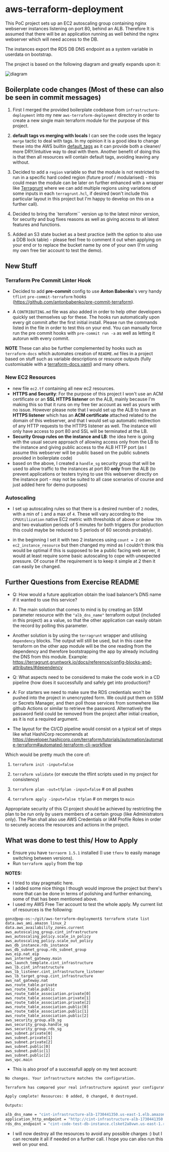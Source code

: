 # aws-terraform-deployment
This PoC project sets up an EC2 autoscaling group containing nginx webserver instances listening on port 80, behind an ALB. Therefore It is assumed that there will be an application running as well behind the nginx webserver which will need access to the DB.

The instances export the RDS DB DNS endpoint as a system variable in userdata on bootstrap.

The project is based on the following diagram and greatly expands upon it:

![diagram](./images/diagram.png)

## Boilerplate code changes (Most of these can also be seen in commit messages)

1. First I merged the provided boilerplate codebase from `infrastructure-deployment` into my new `aws-terraform-deployment` directory in order to create a new single main terraform module for the purpose of this project.

2. **default tags vs merging with locals** I can see the code uses the legacy `merge` tactic to deal with tags. In my opinion it is a good idea to change these into the AWS builtin [default_tags](https://www.hashicorp.com/blog/default-tags-in-the-terraform-aws-provider) as it can provide both a cleaner/ more DRY/intuitive way to deal with them. Another benefit of doing this is that then all resources will contain default tags, avoiding leaving any without.

3. Decided to add a `region` variable so that the module is not restricted to run in a specific hard coded region (future proof / modularised) - this could mean the module can be later on further enhanced with a wrapper like [Terragrunt](https://github.com/gruntwork-io/terragrunt) where we can add multiple regions using variations of some inputs in each `terragrunt.hcl`, if desired (won't include this particular layout in this project but I'm happy to develop on this on a further call).

4. Decided to bring the `terraform`` version up to the latest minor version, for security and bug fixes reasons as well as giving access to all latest features and functions.

5. Added an S3 state bucket as a best practice (with the option to also use a DDB lock table) - please feel free to comment it out when applying on your end or to replace the bucket name by one of your own (I'm using my own free tier account to test the demo).

## New Stuff

### Terraform Pre Commit Linter Hook

- Decided to add **pre-commit** config to use **Anton Babenko**'s very handy `tflint` `pre-commit-terraform` hooks (https://github.com/antonbabenko/pre-commit-terraform). 

- A `CONTRIBUTING.md` file was also added in order to help other developers quickly set themselves up for these. The hooks run automatically upon every git commit after the first initial install. Please run the commands listed in the file in order to test this on your end. You can manually force run the pre commit hooks with `pre-commit run -a` as well as letting it autorun with every commit.

**NOTE** These can also be further complemented by hooks such as `terraform-docs` which automates creation of `README.md` files in a project based on stuff such as variable descriptions or resource outputs (fully customisable with a [terraform-docs.yaml](https://terraform-docs.io/user-guide/configuration/)) and many others.

### New EC2 Resources

- new file `ec2.tf` containing all new ec2 resources.
- **HTTPS and Security**: For the purpose of this project I won't use an ACM certificate or an **SSL HTTPS listener** on the ALB, mainly because I'm making this so that it runs on my free tier account as well as yours with no issue. However please note that I would set up the ALB to have an **HTTPS listener** which has an **ACM certificate** attached related to the domain of this webserver, and that I would set up automatic redirection of any HTTP requests to the HTTPS listener as well. The instance will only have access to port 80 and SSL will be terminated at the LB.
- **Security Group rules on the instance and LB**: the idea here is going with the usual secure approach of allowing access only from the LB to the instance and giving public access to the ALB HTTP port (as I assume this webserver will be public based on the public subnets provided in boilerplate code)
- based on the above, I created a `handle_sg` security group that will be used to allow traffic to the instances at port 80 **only** from the ALB (to prevent applications or testers trying to use this webserver directly on the instance port - may not be suited to all case scenarios of course and just added here for demo purposes)

### Autoscaling

- I set up autoscaling rules so that there is a desired number of `2` nodes, with a min of `1` and a max of `4`. These will vary according to the `CPUUtilization` native EC2 metric with thresholds of above or below `70%` and two evaluation periods of 5 minutes for both triggers (for production this could maybe be reduced to 5 periods of 60 seconds probably).

- in the beginning I set it with two 2 instances using `count = 2` on an `ec2_instance_resource` but then changed my mind as I couldn't think this would be optimal if this is supposed to be a public facing web server, it would at least require some basic autoscaling to cope with unexpected pressure. Of course if the requirement is to keep it simple at 2 then it can easily be changed.

## Further Questions from Exercise README  


- Q: How would a future application obtain the load balancer’s DNS name if it wanted to use this service?
- A: The main solution that comes to mind is by creating an SSM parameter resource with the `"alb_dns_name"` terraform output (included in this project) as a value, so that the other application can easily obtain the record by polling this parameter.
- Another solution is by using the `terragrunt` wrapper and utilising `dependency` blocks. The output will still be used, but in this case the terraform on the other app module will be the one reading from the dependency and therefore bootstrapping the app by already including the DNS from this module. Example: https://terragrunt.gruntwork.io/docs/reference/config-blocks-and-attributes/#dependency

- Q: What aspects need to be considered to make the code work in a CD pipeline (how does it successfully and safely get into production)?
- A: For starters we need to make sure the RDS credentials won't be pushed into the project in unencrypted form. We could put them on SSM or Secrets Manager, and then poll those services from somewhere like github Actions or similar to retrieve the password. Alternatively the password field could be removed from the project after initial creation, as it is not a required argument.

- The layout for the CI/CD pipeline would consist on a typical set of steps like what HashiCorp recommends at https://developer.hashicorp.com/terraform/tutorials/automation/automate-terraform#automated-terraform-cli-workflow

Which would be pretty much the core of:

1. `terraform init -input=false`
2. `terraform validate` (or execute the tflint scripts used in my project for consistency)

3. `terraform plan -out=tfplan -input=false` # on all pushes
4. `terraform apply -input=false tfplan` # on merges to `main`

Appropriate security of this CI project should be achieved by restricting the plan to be run only by users members of a certain group (like Administrators only). The Plan shall also use AWS Credentials or IAM Profile Roles in order to securely access the resources and actions in the project.

## What was done to test this/ How to Apply

- Ensure you have `terraorm 1.5.1` installed (I use `tfenv` to easily manage switching between versions).
- Run `terraform apply` from the top

**NOTES:**
- I tried to stay pragmatic here. 
- I added some nice things I though would improve the project but there's more that can be done in terms of polishing and further enhancing, some of that has been mentioned above. 
- I used my AWS Free Tier account to test the whole apply. My current list of resources is the following:

```shell
gonz@pop-os:~/git/aws-terraform-deployment$ terraform state list
data.aws_ami.amazon_linux_2
data.aws_availability_zones.current
aws_autoscaling_group.cint_infrastructure
aws_autoscaling_policy.scale_in_policy
aws_autoscaling_policy.scale_out_policy
aws_db_instance.rds_instance
aws_db_subnet_group.rds_subnet_group
aws_eip.nat_eip
aws_internet_gateway.main
aws_launch_template.cint_infrastructure
aws_lb.cint_infrastructure
aws_lb_listener.cint_infrastructure_listener
aws_lb_target_group.cint_infrastructure
aws_nat_gateway.nat
aws_route_table.private
aws_route_table.public
aws_route_table_association.private[0]
aws_route_table_association.private[1]
aws_route_table_association.private[2]
aws_route_table_association.public[0]
aws_route_table_association.public[1]
aws_route_table_association.public[2]
aws_security_group.alb_sg
aws_security_group.handle_sg
aws_security_group.rds_sg
aws_subnet.private[0]
aws_subnet.private[1]
aws_subnet.private[2]
aws_subnet.public[0]
aws_subnet.public[1]
aws_subnet.public[2]
aws_vpc.main
```

- This is also proof of a successfull apply on my test account:

```bash
No changes. Your infrastructure matches the configuration.

Terraform has compared your real infrastructure against your configuration and found no differences, so no changes are needed.

Apply complete! Resources: 0 added, 0 changed, 0 destroyed.

Outputs:

alb_dns_name = "cint-infrastructure-alb-1730441350.us-east-1.elb.amazonaws.com"
application_http_endpoint = "http://cint-infrastructure-alb-1730441350.us-east-1.elb.amazonaws.com"
rds_dns_endpoint = "cint-code-test-db-instance.clsket2a8vwn.us-east-1.rds.amazonaws.com:3306"
```

- I will now destroy all the resources to avoid any possible charges :) but I can recreate it all if needed on a further call. I hope you can also run this well on your end.